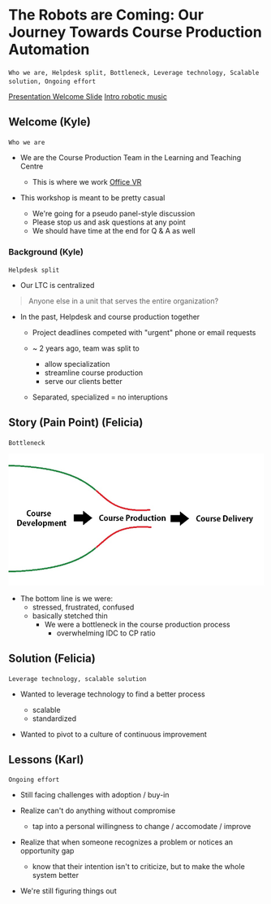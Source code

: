 # The Robots are Coming: Our Journey Towards Course Production Automation
`Who we are, Helpdesk split, Bottleneck, Leverage technology, Scalable solution, Ongoing effort`

[Presentation Welcome Slide](presentation-welcome-slide.html)
[Intro robotic music](https://play.google.com/music/listen#/wst/situations/Lwsk3igt53fv4omrdo6pf2dfjgu)

## Welcome (Kyle)
`Who we are`

* We are the Course Production Team in the Learning and Teaching Centre
	* This is where we work
	[Office VR](https://ltctest.bcit.ca/projects/latt/ice-cream-vr/)

* This workshop is meant to be pretty casual
	* We're going for a pseudo panel-style discussion
	* Please stop us and ask questions at any point
	* We should have time at the end for Q & A as well

### Background (Kyle)
`Helpdesk split`

* Our LTC is centralized

> Anyone else in a unit that serves the entire organization?

* In the past, Helpdesk and course production together
	* Project deadlines competed with "urgent" phone or email requests
	* ~ 2 years ago, team was split to
		* allow specialization
		* streamline course production
		* serve our clients better

	* Separated, specialized = no interuptions

## Story (Pain Point) (Felicia)
`Bottleneck`

![Bottleneck](assets/bottleneck.jpeg)

* The bottom line is we were:
	* stressed, frustrated, confused
	* basically stetched thin
		* We were a bottleneck in the course production process
			 * overwhelming IDC to CP ratio

## Solution (Felicia)
`Leverage technology, scalable solution`

* Wanted to leverage technology to find a better process
	* scalable
	* standardized

* Wanted to pivot to a culture of continuous improvement

## Lessons (Karl)
`Ongoing effort`

* Still facing challenges with adoption / buy-in
* Realize can't do anything without compromise
	* tap into a personal willingness to change / accomodate / improve

* Realize that when someone recognizes a problem or notices an opportunity gap
	* know that their intention isn't to criticize, but to make the whole system better
	
* We're still figuring things out